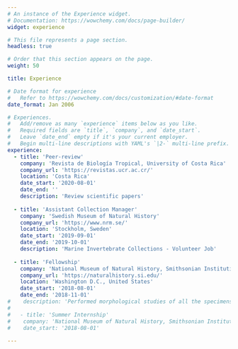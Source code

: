 ```yaml
---
# An instance of the Experience widget.
# Documentation: https://wowchemy.com/docs/page-builder/
widget: experience

# This file represents a page section.
headless: true

# Order that this section appears on the page.
weight: 50

title: Experience

# Date format for experience
#   Refer to https://wowchemy.com/docs/customization/#date-format
date_format: Jan 2006

# Experiences.
#   Add/remove as many `experience` items below as you like.
#   Required fields are `title`, `company`, and `date_start`.
#   Leave `date_end` empty if it's your current employer.
#   Begin multi-line descriptions with YAML's `|2-` multi-line prefix.
experience:
  - title: 'Peer-review'
    company: 'Revista de Biología Tropical, University of Costa Rica'
    company_url: 'https://revistas.ucr.ac.cr/'
    location: 'Costa Rica'
    date_start: '2020-08-01'
    date_end: ''
    description: 'Review scientific papers'
    
  - title: 'Assistant Collection Manager'
    company: 'Swedish Museum of Natural History'
    company_url: 'https://www.nrm.se/'
    location: 'Stockholm, Sweden'
    date_start: '2019-09-01'
    date_end: '2019-10-01'
    description: 'Marine Invertebrate Collections - Volunteer Job'
    
  - title: 'Fellowship'
    company: 'National Museum of Natural History, Smithsonian Institution'
    company_url: 'https://naturalhistory.si.edu/'
    location: 'Washington D.C., United States'
    date_start: '2018-08-01'
    date_end: '2018-11-01'
#    description: 'Performed morphological studies of all the specimens of _Narcissia_ Gray, 1840'
#    
#   - title: 'Summer Internship'
#    company: 'National Museum of Natural History, Smithsonian Institution'
#    date_start: '2018-08-01'
    
---
```

